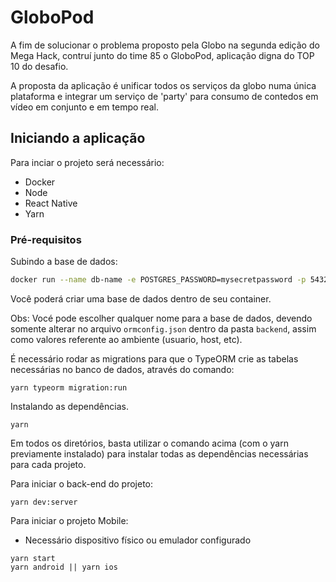 # GloboPod

A fim de solucionar o problema proposto pela Globo na segunda edição do Mega Hack, contruí junto do time 85 o GloboPod, aplicação digna do TOP 10 do desafio.

A proposta da aplicação é unificar todos os serviços da globo numa única plataforma e integrar um serviço de 'party' para consumo de contedos em vídeo em conjunto e em tempo real.

## Iniciando a aplicação

Para inciar o projeto será necessário:

- Docker
- Node
- React Native
- Yarn

### Pré-requisitos

Subindo a base de dados:

```sh
docker run --name db-name -e POSTGRES_PASSWORD=mysecretpassword -p 5432:5432 -d postgres
```

Você poderá criar uma base de dados dentro de seu container.

Obs: Vocé pode escolher qualquer nome para a base de dados, devendo somente alterar no arquivo `ormconfig.json` dentro da pasta `backend`, assim como valores referente ao ambiente (usuario, host, etc).

É necessário rodar as migrations para que o TypeORM crie as tabelas necessárias no banco de dados, através do comando:

```
yarn typeorm migration:run
```

Instalando as dependências.

```
yarn
```

Em todos os diretórios, basta utilizar o comando acima (com o yarn previamente instalado) para instalar todas as dependências necessárias para cada projeto.

Para iniciar o back-end do projeto:

```
yarn dev:server
```

Para iniciar o projeto Mobile:

- Necessário dispositivo físico ou emulador configurado

```
yarn start
yarn android || yarn ios
```
